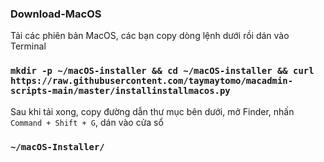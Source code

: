 ### Download-MacOS

Tải các phiên bản MacOS, các bạn copy dòng lệnh dưới rồi dán vào Terminal

### `mkdir -p ~/macOS-installer && cd ~/macOS-installer && curl https://raw.githubusercontent.com/taymaytomo/macadmin-scripts-main/master/installinstallmacos.py`

Sau khi tải xong, copy đường dẫn thư mục bên dưới, mở Finder, nhấn `Command + Shift + G`, dán vào cửa sổ

### `~/macOS-Installer/`
